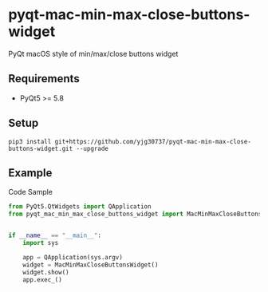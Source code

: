 # pyqt-mac-min-max-close-buttons-widget
PyQt macOS style of min/max/close buttons widget 

## Requirements
* PyQt5 >= 5.8

## Setup
```pip3 install git+https://github.com/yjg30737/pyqt-mac-min-max-close-buttons-widget.git --upgrade```

## Example
Code Sample
```python
from PyQt5.QtWidgets import QApplication
from pyqt_mac_min_max_close_buttons_widget import MacMinMaxCloseButtonsWidget


if __name__ == "__main__":
    import sys

    app = QApplication(sys.argv)
    widget = MacMinMaxCloseButtonsWidget()
    widget.show()
    app.exec_()
```
